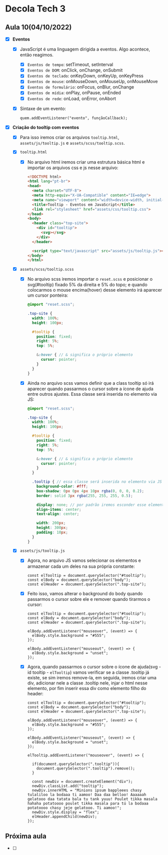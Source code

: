 # Decola Tech 3

## Aula 10(04/10/2022)

- [x] **Eventos**
  - [x] JavaScript é uma linguagem dirigida a eventos. Algo acontece, então reagimos.
    - [x] `Eventos de tempo`: setTimeout, setInterval
    - [x] `Eventos de DOM`: onClick, onChange, onSubmit
    - [x] `Eventos de teclado`: onKeyDown, onKeyUp, onKeyPress
    - [x] `Eventos de mouse`: onMouseDown, onMouseUp, onMouseMove
    - [x] `Eventos de formulário`: onFocus, onBlur, onChange
    - [x] `Eventos de mídia`: onPlay, onPause, onEnded
    - [x] `Eventos de rede`: onLoad, onError, onAbort

  - [x] Sintaxe de um evento:

    ``` JS
    quem.addEventListener("evento", funçãoCallback);
    ```

- [x] **Criação do tooltip com eventos**
  - [x] Para isso iremos criar os arquivos `tooltip.html`, `assets/js/tooltip.js` e `assets/scss/tooltip.scss`.

  - [x] `tooltip.html`
    - [x] No arquivo html iremos criar uma estrutura básica html e importar os arquivos css e js nesse arquivo:

      ``` HTML
      <!DOCTYPE html>
      <html lang="pt-br">
      <head>
        <meta charset="UTF-8">
        <meta http-equiv="X-UA-Compatible" content="IE=edge">
        <meta name="viewport" content="width=device-width, initial-scale=1.0">
        <title>Tooltip - Eventos em JavaScript</title>
        <link rel="stylesheet" href="assets/css/tooltip.css">
      </head>
      <body>
        <header class="top-site">
          <div id="tooltip">
            <svg></svg>
          </div>
        </header>

        <script type="text/javascript" src="assets/js/tooltip.js"></script>
      </body>
      </html>
      ```

  - [x] `assets/scss/tooltip.scss`
    - [x] No arquivo scss iremos importar o `reset.scss` e posicionar o svg(#tooltip) fixado 5% da direita e 5% do topo; e quando colocarmos o mouse encima(hover) desse elemento irá aparecer um cursor ponteira:

      ``` SCSS
      @import "reset.scss";

      .top-site {
        width: 100%;
        height: 100px;

        #tooltip {
          position: fixed;
          right: 5%;
          top: 5%;

          &:hover { // & significa o próprio elemento
            cursor: pointer;
          }
        }
      }
      ```

    - [x] Ainda no arquivo scss vamos definir que a class tooltip só irá aparecer quando passarmos o cursor sobre a ícone de ajuda entre outros ajustes. Essa classe será inserida no elemento via JS:

      ``` SCSS
      @import "reset.scss";

      .top-site {
        width: 100%;
        height: 100px;

        #tooltip {
          position: fixed;
          right: 5%;
          top: 5%;

          &:hover { // & significa o próprio elemento
            cursor: pointer;
          }
        }

        .tooltip { // essa classe será inserida no elemento via JS
          background-color: #fff;
          box-shadow: 0px 0px 4px 10px rgba(0, 0, 0, 0.2);
          border: solid 3px rgba(255, 255, 255, 0.5);

          display: none; // por padrão iremos esconder esse elemento
          align-items: center;
          text-align: center;

          width: 200px;
          height: 300px;
          padding: 10px;
        }
      }
      ```

  - [x] `assets/js/tooltip.js`
    - [x] Agora, no arquivo JS vamos selecionar os elementos e armazenar cada um deles na sua própria constante:

      ``` JS
      const elTooltip = document.querySelector("#tooltip");
      const elBody = document.querySelector("body");
      const elHeader = document.querySelector(".top-site");
      ```

    - [x] Feito isso, vamos alterar o background do body quando passarmos o cursor sobre ele e remover quando tirarmos o cursor:

      ``` JS
      const elTooltip = document.querySelector("#tooltip");
      const elBody = document.querySelector("body");
      const elHeader = document.querySelector(".top-site");

      elBody.addEventListener("mouseover", (event) => {
        elBody.style.background = "#555";
      });

      elBody.addEventListener("mouseout", (event) => {
        elBody.style.background = "unset";
      });
      ```

    - [x] Agora, quando passarmos o cursor sobre o ícone de ajuda(svg - id tooltip - `elTooltip`) vamos verificar se a classe .tooltip já existe, se sim iremos remove-la, em seguida, iremos criar uma div, adicionar nele a classe .tooltip nele, injar o html nesse elemento, por fim inserir essa div como elemento filho do header:

      ``` JS
      const elTooltip = document.querySelector("#tooltip");
      const elBody = document.querySelector("body");
      const elHeader = document.querySelector(".top-site");

      elBody.addEventListener("mouseover", (event) => {
        elBody.style.background = "#555";
      });

      elBody.addEventListener("mouseout", (event) => {
        elBody.style.background = "unset";
      });

      elTooltip.addEventListener("mouseover", (event) => {

        if(document.querySelector(".tooltip")){
          document.querySelector(".tooltip").remove();
        }

        const newDiv = document.createElement("div");
        newDiv.classList.add("tooltip");
        newDiv.innerHTML = "Minions ipsum bappleees chasy tulaliloo la bodaaa ti aamoo! Daa daa belloo! Aaaaaah gelatooo daa tatata bala tu tank yuuu! Poulet tikka masala hahaha potatoooo poulet tikka masala para tú la bodaaa potatoooo chasy jeje gelatooo. Ti aamoo!";
        newDiv.style.display = "flex";
        elHeader.appendChild(newDiv);
      });
      ```

## Próxima aula

- [ ]

